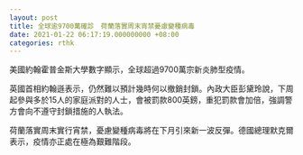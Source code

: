 ```yaml
---
layout: post
title: 全球逾9700萬確診　荷蘭落實周末宵禁憂慮變種病毒
date: 2021-01-22 06:17:19.000000000 +08:00
categories: rthk
---
```


美國約翰霍普金斯大學數字顯示，全球超過9700萬宗新炎肺型疫情。

英國首相約翰遜表示，仍然難以預計幾時何以撤銷封鎖。內政大臣彭黛玲說，下周起參與多於15人的家庭派對的人士，會被罰款800英鎊，重犯罰款會加倍，強調警方會向不遵守封鎖措施的人執法。

荷蘭落實周末實行宵禁，憂慮變種病毒將在下月引來新一波反彈。德國總理默克爾表示，疫情亦正處在極為艱難階段。
